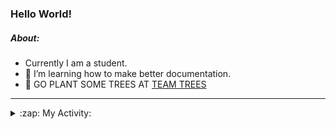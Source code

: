 ### Hello World!

##### About:
- Currently I am a student.
- 🌱 I’m learning how to make better documentation.
- 🌱 GO PLANT SOME TREES AT [TEAM TREES](https://teamtrees.org/)

---
<details>
  <summary>:zap: My Activity:</summary>
  
<!--START_SECTION:waka-->
![Code Time](http://img.shields.io/badge/Code%20Time-1%2C241%20hrs%2011%20mins-blue)

**I'm a Night 🦉** 

```text
🌞 Morning                2016 commits        ███░░░░░░░░░░░░░░░░░░░░░░   10.22 % 
🌆 Daytime                6650 commits        ████████░░░░░░░░░░░░░░░░░   33.72 % 
🌃 Evening                5685 commits        ███████░░░░░░░░░░░░░░░░░░   28.83 % 
🌙 Night                  5371 commits        ███████░░░░░░░░░░░░░░░░░░   27.23 % 
```
📅 **I'm Most Productive on Wednesday** 

```text
Monday                   2728 commits        ███░░░░░░░░░░░░░░░░░░░░░░   13.83 % 
Tuesday                  2704 commits        ███░░░░░░░░░░░░░░░░░░░░░░   13.71 % 
Wednesday                4661 commits        ██████░░░░░░░░░░░░░░░░░░░   23.63 % 
Thursday                 2600 commits        ███░░░░░░░░░░░░░░░░░░░░░░   13.18 % 
Friday                   2094 commits        ███░░░░░░░░░░░░░░░░░░░░░░   10.62 % 
Saturday                 1688 commits        ██░░░░░░░░░░░░░░░░░░░░░░░   08.56 % 
Sunday                   3247 commits        ████░░░░░░░░░░░░░░░░░░░░░   16.46 % 
```


📊 **This Week I Spent My Time On** 

```text
🔥 Editors: 
IntelliJ                 3 hrs 5 mins        ████████████░░░░░░░░░░░░░   48.01 % 
VS Code                  2 hrs 35 mins       ██████████░░░░░░░░░░░░░░░   40.40 % 
Android Studio           44 mins             ███░░░░░░░░░░░░░░░░░░░░░░   11.58 % 

🐱‍💻 Projects: 
java-springboot-projects 3 hrs 4 mins        ████████████░░░░░░░░░░░░░   47.95 % 
py-series                2 hrs 2 mins        ████████░░░░░░░░░░░░░░░░░   31.76 % 
vlsm-subnet              33 mins             ██░░░░░░░░░░░░░░░░░░░░░░░   08.65 % 
CSE224-Fundamentals-of-An31 mins             ██░░░░░░░░░░░░░░░░░░░░░░░   08.06 % 
Little Lemon             12 mins             █░░░░░░░░░░░░░░░░░░░░░░░░   03.35 % 
```


 Last Updated on 19/10/2023 18:11:50 UTC
<!--END_SECTION:waka-->
</details>
